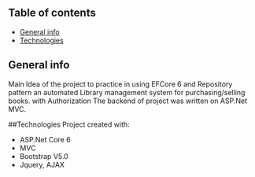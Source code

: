 ## Table of contents 
* [General info](#general-info)
* [Technologies](#Technologies)


## General info
Main Idea of the project to practice in using EFCore 6 and Repository pattern
an automated Library management system for purchasing/selling books. with Authorization 
The backend of project was written on ASP.Net MVC.



##Technologies
Project created with:

* ASP.Net Core 6
* MVC
* Bootstrap V5.0 
* Jquery, AJAX



